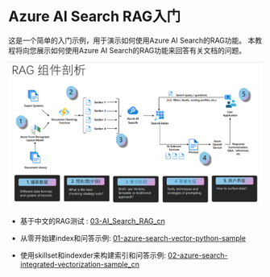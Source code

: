 # Azure AI Search RAG入门

这是一个简单的入门示例，用于演示如何使用Azure AI Search的RAG功能。 本教程将向您展示如何使用Azure AI Search的RAG功能来回答有关文档的问题。

![RAG](./img/rag.png)

- 基于中文的RAG测试 : [03-AI_Search_RAG_cn](./notebook/03-AI_Search_RAG_cn.ipynb)

- 从零开始建index和问答示例: [01-azure-search-vector-python-sample](./notebook/01-azure-search-vector-python-sample_cn.ipynb)
- 使用skillset和indexder来构建索引和问答示例: [02-azure-search-integrated-vectorization-sample_cn](./notebook/02-azure-search-integrated-vectorization-sample_cn.ipynb)
